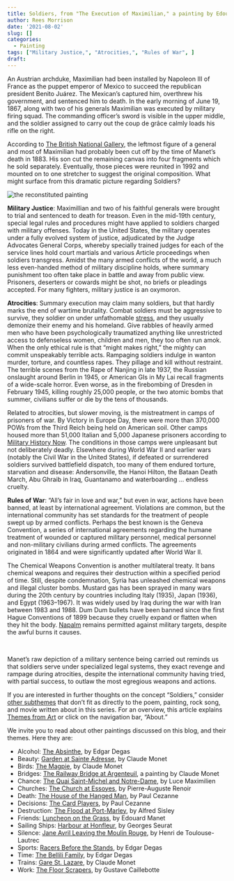 ```yaml
---
title: Soldiers, from "The Execution of Maximilian," a painting by Edouard Manet
author: Rees Morrison
date: '2021-08-02'
slug: []
categories:
  - Painting
tags: ["Military Justice,", "Atrocities,", "Rules of War", ]
draft: 
---
```


An Austrian archduke, Maximilian had been installed by Napoleon III of France as the puppet emperor of Mexico to succeed the republican president Benito Juárez.  The Mexican’s captured him, overthrew his government, and sentenced him to death.  In the early morning of June 19, 1867, along with two of his generals Maximilian was executed by military firing squad.  The commanding officer’s sword is visible in the upper middle, and the soldier assigned to carry out the coup de grâce calmly loads his rifle on the right.  

According to [The British National Gallery](https://www.nationalgallery.org.uk/paintings/learn-about-art/paintings-in-depth/in-the-line-of-fire-manets-the-execution-of-maximilian), the leftmost figure of a general and most of Maximilian had probably been cut off by the time of Manet’s death in 1883.  His son cut the remaining canvas into four fragments which he sold separately.  Eventually, those pieces were reunited in 1992 and mounted on to one stretcher to suggest the original composition.  What might surface from this dramatic picture regarding Soldiers?

<!--more-->


![the reconstituted painting](/media/SoldiersManet.jpg)

**Military Justice**:  Maximillian and two of his faithful generals were brought to trial and sentenced to death for treason.  Even in the mid-19th century, special legal rules and procedures might have applied to soldiers charged with military offenses.  Today in the United States, the military operates under a fully evolved system of justice, adjudicated by the Judge Advocates General Corps, whereby specially trained judges for each of the service lines hold court martials and various Article proceedings when soldiers transgress.   Amidst the many armed conflicts of the world, a much less even-handed method of military discipline holds, where summary punishment too often take place in battle and away from public view.  Prisoners, deserters or cowards might be shot, no briefs or pleadings accepted.  For many fighters, military justice is an oxymoron.

**Atrocities**:   Summary execution may claim many soldiers, but that hardly marks the end of wartime brutality.  Combat soldiers must be aggressive to survive, they soldier on under unfathomable [stress](Charge), and they usually demonize their enemy and his homeland.   Give rabbles of heavily armed men who have been psychologically traumatized anything like unrestricted access to defenseless women, children and men, they too often run amok.  When the only ethical rule is that “might makes right,” the mighty can commit unspeakably terrible acts.  Rampaging soldiers indulge in wanton murder, torture, and countless rapes.  They pillage and kill without restraint.  The terrible scenes from the Rape of Nanjing in late 1937, the Russian onslaught around Berlin in 1945, or American GIs in My Lai recall fragments of a wide-scale horror.   Even worse, as in the firebombing of Dresden in February 1945, killing roughly 25,000 people, or the two atomic bombs that summer, civilians suffer or die by the tens of thousands.

Related to atrocities, but slower moving, is the mistreatment in camps of prisoners of war.  By Victory in Europe Day, there were more than 370,000 POWs from the Third Reich being held on American soil.  Other camps housed more than 51,000 Italian and 5,000 Japanese prisoners according to [Military History Now](https://militaryhistorynow.com/2018/04/10/pows-in-the-usa-10-amazing-facts-about-americas-ww2-prisoner-of-war-camps/).  The conditions in those camps were unpleasant but not deliberately deadly.   Elsewhere during World War II and earlier wars (notably the Civil War in the United States), if defeated or surrendered soldiers survived battlefield dispatch, too many of them endured torture, starvation and disease:  Andersonville, the Hanoi Hilton, the Bataan Death March,  Abu Ghraib in Iraq, Guantanamo and waterboarding … endless cruelty.

**Rules of War**: “All’s fair in love and war,” but even in war, actions have been banned, at least by international agreement.  Violations are common, but the international community has set standards for the treatment of people swept up by armed conflicts.  Perhaps the best known is the Geneva Convention, a series of international agreements regarding the humane treatment of wounded or captured military personnel, medical personnel and non-military civilians during armed conflicts. The agreements originated in 1864 and were significantly updated after World War II.

The Chemical Weapons Convention is another multilateral treaty.  It bans chemical weapons and requires their destruction within a specified period of time.  Still, despite condemnation, Syria has unleashed chemical weapons and illegal cluster bombs.   Mustard gas has been sprayed in many wars during the 20th century by countries including Italy (1935), Japan (1936), and Egypt (1963–1967).  It was widely used by Iraq during the war with Iran between 1983 and 1988. Dum Dum bullets have been banned since the first Hague Conventions of 1899 because they cruelly expand or flatten when they hit the body.  [Napalm](Gump) remains permitted against military targets, despite the awful burns it causes.

&nbsp;

Manet’s raw depiction of a military sentence being carried out reminds us that soldiers serve under specialized legal systems, they exact revenge and rampage during atrocities, despite the international community having tried, with partial success, to outlaw the most egregious weapons and actions.

If you are interested in further thoughts on the concept “Soldiers,” consider [other subthemes]() that don’t fit as directly to the poem, painting, rock song, and movie written about in this series.  For an overview, this article explains [Themes from Art](http://bit.ly/3sRXopI) or click on the navigation bar, “About.”

We invite you to read about other paintings discussed on this blog, and their themes.  Here they are: 

* Alcohol: [The Absinthe](https://themesfromart.com/post/2021-02-03-alcohol-absinthe-degas/alcoholabsinthedegas/), by Edgar Degas
* Beauty: [Garden at Sainte Adresse](https://themesfromart.com/post/2021-04-21-beauty-garden-at-sainte-adresse-from-a-painting-by-claude-monet/beautystadress/), by Claude Monet
* Birds: [The Magpie](https://themesfromart.com/post/2021-06-07-birds-the-magpie-a-painting-by-claude-monet/birdsmagpie/), by Claude Monet
* Bridges: [The Railway Bridge at Argenteuil](https://themesfromart.com/post/2021-07-26-bridges-from-the-railway-bridge-at-argenteuill-a-painting-by-claude-monet/bridgesmonet/), a painting by Claude Monet
* Chance: [The Quai Saint-Michel and Notre-Dame](http://localhost:4321/post/2021-03-14-chancechurch/chancechurch/), by Luce Maximilien
* Churches: [The Church at Essoyes](https://themesfromart.com/post/2021-05-21-churches-from-the-church-at-essoyes-a-painting-by-pierre-auguste-renoir/churchesrenoir/), by Pierre-Auguste Renoir 
* Death: [The House of the Hanged Man](https://themesfromart.com/post/2021-05-03-death-from-house-of-the-hanged-man-a-painting-by-paul-cezanne/deathhanged/), by Paul Cezanne
* Decisions: [The Card Players](https://themesfromart.com/post/2021-02-08-decisions-the-card-players-a-painting-by-paul-cezanne/decisionscardplayerscezanne/), by Paul Cezanne
* Destruction: [The Flood at Port-Marley](https://themesfromart.com/post/2021-02-18-destruction-from-flood-at-port-marly-a-painting-by-alfred-sisley/destructionflood/), by Alfred Sisley
* Friends: [Luncheon on the Grass](https://themesfromart.com/post/2021-06-20-friends-luncheon-on-the-grass-a-painting-by-edouard-manet/friendsluncheon/), by Edouard Manet
* Sailing Ships: [Harbour at Honfleur](https://themesfromart.com/post/2021-06-26-sailing-ships-harbour-at-honfleur-a-painting-by-georges-seurat/sailinghonfleur/), by Georges Seurat
* Silence: [Jane Avril Leaving the Moulin Rouge](https://themesfromart.com/post/silenceavril/), by Henri de Toulouse-Lautrec
* Sports: [Racers Before the Stands](https://themesfromart.com/post/2021-07-12-sports-from-racers-before-the-stands-a-painting-by-edgar-degas/sportsdegas/), by Edgar Degas
* Time:	[The Bellili Family](https://themesfromart.com/post/2021-03-08-time-from-the-bellili-family-by-edgar-degas/timebellili/), by Edgar Degas
* Trains: [Gare St. Lazare](https://themesfromart.com/post/2021-05-10-trainslazare/trainslazare/), by Claude Monet
* Work:	 [The Floor Scrapers](https://themesfromart.com/post/2021-02-26-workscrapers/workscrapers/), by Gustave Caillebotte
